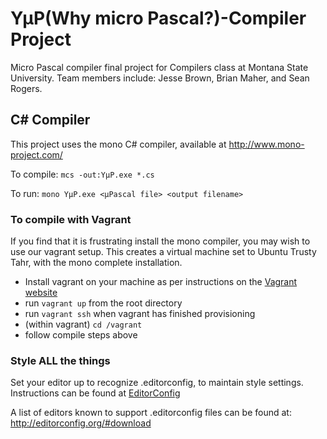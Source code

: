 # YµP(Why micro Pascal?)-Compiler Project
Micro Pascal compiler final project for Compilers class at Montana State University. Team members include: Jesse Brown, Brian Maher, and Sean Rogers.

## C# Compiler
This project uses the mono C# compiler, available at http://www.mono-project.com/

To compile: `mcs -out:YµP.exe *.cs`

To run: `mono YµP.exe <µPascal file> <output filename>`

### To compile with Vagrant
If you find that it is frustrating install the mono compiler, you may wish to use our vagrant setup. This creates a virtual machine set to Ubuntu Trusty Tahr, with the mono complete installation.

- Install vagrant on your machine as per instructions on the [Vagrant website](https://www.vagrantup.com/downloads.html)
- run `vagrant up` from the root directory
- run `vagrant ssh` when vagrant has finished provisioning
- (within vagrant) `cd /vagrant`
- follow compile steps above


### Style ALL the things

Set your editor up to recognize .editorconfig, to maintain style settings.
Instructions can be found at [EditorConfig](http://editorconfig.org)

A list of editors known to support .editorconfig files can be found
at: http://editorconfig.org/#download
